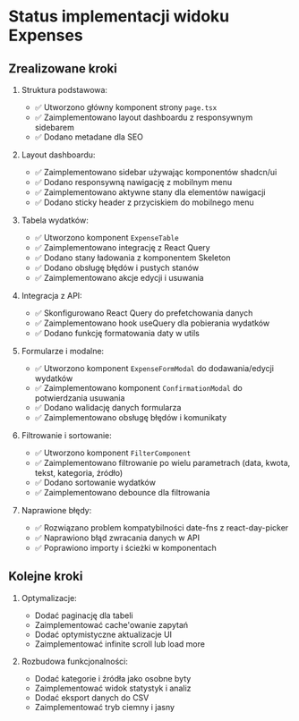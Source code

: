 # Status implementacji widoku Expenses

## Zrealizowane kroki

1. Struktura podstawowa:

   - ✅ Utworzono główny komponent strony `page.tsx`
   - ✅ Zaimplementowano layout dashboardu z responsywnym sidebarem
   - ✅ Dodano metadane dla SEO

2. Layout dashboardu:

   - ✅ Zaimplementowano sidebar używając komponentów shadcn/ui
   - ✅ Dodano responsywną nawigację z mobilnym menu
   - ✅ Zaimplementowano aktywne stany dla elementów nawigacji
   - ✅ Dodano sticky header z przyciskiem do mobilnego menu

3. Tabela wydatków:

   - ✅ Utworzono komponent `ExpenseTable`
   - ✅ Zaimplementowano integrację z React Query
   - ✅ Dodano stany ładowania z komponentem Skeleton
   - ✅ Dodano obsługę błędów i pustych stanów
   - ✅ Zaimplementowano akcje edycji i usuwania

4. Integracja z API:

   - ✅ Skonfigurowano React Query do prefetchowania danych
   - ✅ Zaimplementowano hook useQuery dla pobierania wydatków
   - ✅ Dodano funkcję formatowania daty w utils

5. Formularze i modalne:

   - ✅ Utworzono komponent `ExpenseFormModal` do dodawania/edycji wydatków
   - ✅ Zaimplementowano komponent `ConfirmationModal` do potwierdzania usuwania
   - ✅ Dodano walidację danych formularza
   - ✅ Zaimplementowano obsługę błędów i komunikaty

6. Filtrowanie i sortowanie:

   - ✅ Utworzono komponent `FilterComponent`
   - ✅ Zaimplementowano filtrowanie po wielu parametrach (data, kwota, tekst, kategoria, źródło)
   - ✅ Dodano sortowanie wydatków
   - ✅ Zaimplementowano debounce dla filtrowania

7. Naprawione błędy:
   - ✅ Rozwiązano problem kompatybilności date-fns z react-day-picker
   - ✅ Naprawiono błąd zwracania danych w API
   - ✅ Poprawiono importy i ścieżki w komponentach

## Kolejne kroki

1. Optymalizacje:

   - Dodać paginację dla tabeli
   - Zaimplementować cache'owanie zapytań
   - Dodać optymistyczne aktualizacje UI
   - Zaimplementować infinite scroll lub load more

2. Rozbudowa funkcjonalności:
   - Dodać kategorie i źródła jako osobne byty
   - Zaimplementować widok statystyk i analiz
   - Dodać eksport danych do CSV
   - Zaimplementować tryb ciemny i jasny
